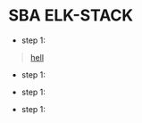 # SBA ELK-STACK



* step 1:

>  [hell](https://github.com/simulationpoint/sba.elk/edit/main/README.md)

* step 1:


* step 1:


* step 1:


